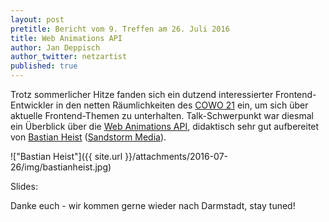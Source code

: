 ```yaml
---
layout: post
pretitle: Bericht vom 9. Treffen am 26. Juli 2016
title: Web Animations API
author: Jan Deppisch
author_twitter: netzartist
published: true
---
```


Trotz sommerlicher Hitze fanden sich ein dutzend interessierter Frontend-Entwickler in den netten Räumlichkeiten des [COWO 21](http://cowo21.de) ein, um sich über aktuelle Frontend-Themen zu unterhalten. Talk-Schwerpunkt war diesmal ein Überblick über die [Web Animations API](https://developer.mozilla.org/en-US/docs/Web/API/Web_Animations_API), didaktisch sehr gut aufbereitet von [Bastian Heist](https://www.xing.com/profile/Bastian_Heist2/) ([Sandstorm Media](https://sandstorm.de/)).

!["Bastian Heist"]({{ site.url }}/attachments/2016-07-26/img/bastianheist.jpg)

Slides:

<script async class="speakerdeck-embed" data-id="0a63818f1ec84974addf6a51f2111984" data-ratio="1.77777777777778" src="//speakerdeck.com/assets/embed.js"></script>

Danke euch - wir kommen gerne wieder nach Darmstadt, stay tuned!
